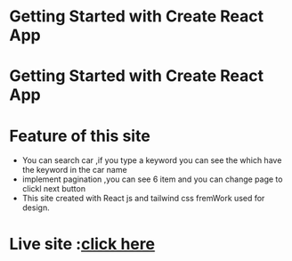 # Getting Started with Create React App

# Getting Started with Create React App
# Feature of this site 
 * You can search car ,if you type a keyword you can see the which have the keyword in the car name 
 * implement pagination ,you can see 6 item and you can change page to clickl next button 
 * This site created with React js and tailwind css fremWork used for design.

# Live site :[click here](www.google.com)